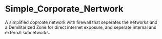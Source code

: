 # Simple_Corporate_Nertwork
A simplified coproate network with firewall that seperates the networks and a Demilitarized Zone for direct internet exposure, and seperate internal and external subnetworks.
